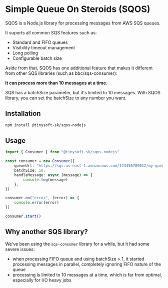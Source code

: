 # Simple Queue On Steroids (SQOS)

SQOS is a Node.js library for processing messages from AWS SQS queues.

It suports all common SQS features such as:

- Standard and FIFO queues
- Visibility timeout management
- Long polling
- Configurable batch size

Aside from that, SQOS has one additional feature that makes it different from other SQS libraries (such as bbc/sqs-consumer):

**It can process more than 10 messages at a time.**

SQS has a batchSize parameter, but it's limited to 10 messages. With SQOS library, you can set the batchSize to any number you want.

## Installation

```bash
npm install @tinysoft-sk/sqos-nodejs
```

## Usage

```ts
import { Consumer } from "@tinysoft-sk/sqos-nodejs"

const consumer = new Consumer({
    queueUrl: "https://sqs.us-east-1.amazonaws.com/123456789012/my-queue.fifo",
    batchSize: 50,
    handleMessage: async (message) => {
        console.log(message)
    },
})

consumer.on("error", (error) => {
    console.error(error)
})

consumer.start()
```

## Why another SQS library?

We've been using the `sqs-consumer` library for a while, but it had some severe issues:

- when processing FIFO queue and using batchSize > 1, it started processing messages in parallel, completely ignoring FIFO nature of the queue
- processing is limited to 10 messages at a time, which is far from optimal, especially for I/O heavy jobs
